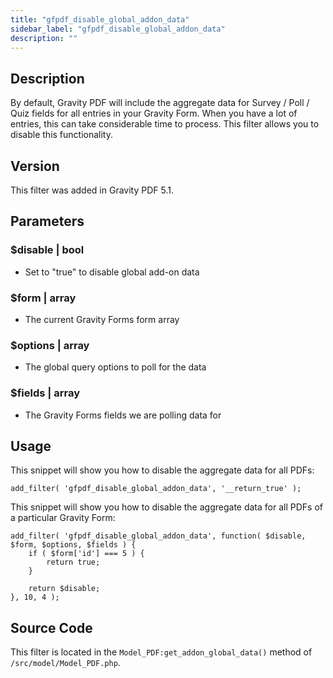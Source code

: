 ```yaml
---
title: "gfpdf_disable_global_addon_data"
sidebar_label: "gfpdf_disable_global_addon_data"
description: ""
---
```




## Description

By default, Gravity PDF will include the aggregate data for Survey / Poll / Quiz fields for all entries in your Gravity Form. When you have a lot of entries, this can take considerable time to process. This filter allows you to disable this functionality.

## Version

This filter was added in Gravity PDF 5.1.

## Parameters

### $disable | bool
*  Set to "true" to disable global add-on data

### $form | array
*  The current Gravity Forms form array

### $options | array
*  The global query options to poll for the data

### $fields | array
*  The Gravity Forms fields we are polling data for

## Usage

This snippet will show you how to disable the aggregate data for all PDFs:

```
add_filter( 'gfpdf_disable_global_addon_data', '__return_true' );
```

This snippet will show you how to disable the aggregate data for all PDFs of a particular Gravity Form:

```
add_filter( 'gfpdf_disable_global_addon_data', function( $disable, $form, $options, $fields ) {
    if ( $form['id'] === 5 ) {
        return true;
    }

    return $disable;
}, 10, 4 );
```

## Source Code

This filter is located in the `Model_PDF:get_addon_global_data()` method of `/src/model/Model_PDF.php`.